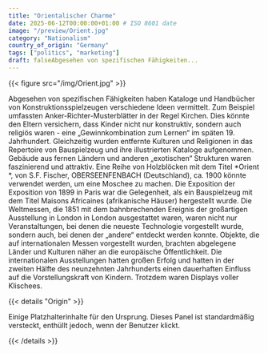 ```yaml
---
title: "Orientalischer Charme"
date: 2025-06-12T00:00:00+01:00 # ISO 8601 date
image: "/preview/Orient.jpg"
category: "Nationalism"
country_of_origin: "Germany"
tags: ["politics", "marketing"]
draft: falseAbgesehen von spezifischen Fähigkeiten...
---
```




{{< figure src="/img/Orient.jpg" >}}

Abgesehen von spezifischen Fähigkeiten haben Kataloge und Handbücher von Konstruktionsspielzeugen verschiedene Ideen vermittelt. Zum Beispiel umfassten Anker-Richter-Musterblätter in der Regel Kirchen. Dies könnte den Eltern versichern, dass Kinder nicht nur konstruktiv, sondern auch religiös waren - eine „Gewinnkombination zum Lernen“ im späten 19. Jahrhundert. Gleichzeitig wurden entfernte Kulturen und Religionen in das Repertoire von Bauspielzeug und ihre illustrierten Kataloge aufgenommen. Gebäude aus fernen Ländern und anderen „exotischen“ Strukturen waren faszinierend und attraktiv. Eine Reihe von Holzblöcken mit dem Titel *Orient *, von S.F. Fischer, OBERSEENFENBACH (Deutschland), ca. 1900 könnte verwendet werden, um eine Moschee zu machen. Die Exposition der Exposition von 1899 in Paris war die Gelegenheit, als ein Bauspielzeug mit dem Titel Maisons Africaines (afrikanische Häuser) hergestellt wurde. Die Weltmessen, die 1851 mit dem bahnbrechenden Ereignis der großartigen Ausstellung in London in London ausgestattet waren, waren nicht nur Veranstaltungen, bei denen die neueste Technologie vorgestellt wurde, sondern auch, bei denen der „andere“ entdeckt werden konnte. Objekte, die auf internationalen Messen vorgestellt wurden, brachten abgelegene Länder und Kulturen näher an die europäische Öffentlichkeit. Die internationalen Ausstellungen hatten großen Erfolg und hatten in der zweiten Hälfte des neunzehnten Jahrhunderts einen dauerhaften Einfluss auf die Vorstellungskraft von Kindern. Trotzdem waren Displays voller Klischees.

{{< details "Origin" >}}

Einige Platzhalterinhalte für den Ursprung. Dieses Panel ist standardmäßig versteckt, enthüllt jedoch, wenn der Benutzer klickt.

{{< /details >}}

